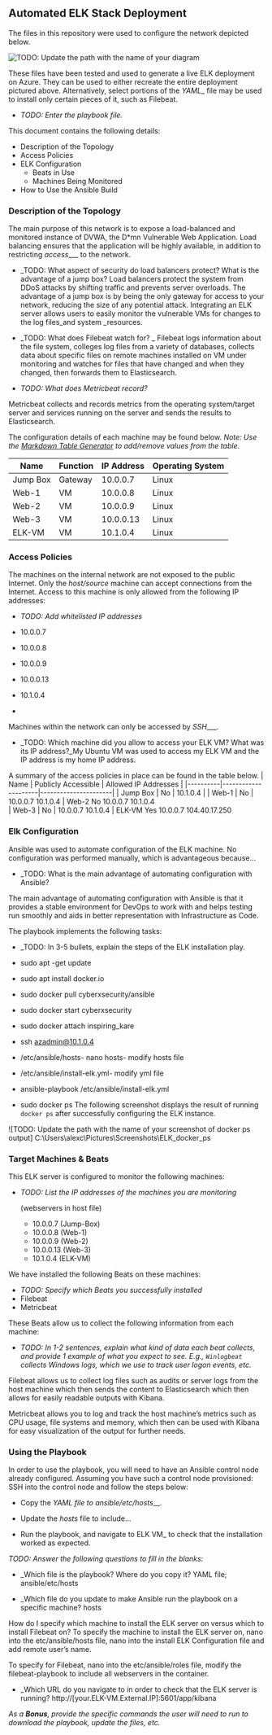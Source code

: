 ## Automated ELK Stack Deployment
The files in this repository were used to configure the network depicted below.

![TODO: Update the path with the name of your diagram](./Images/Net_Dia.png)


These files have been tested and used to generate a live ELK deployment on Azure. They can be used to either recreate the entire deployment pictured above. Alternatively, select portions of the _YAML__ file may be used to install only certain pieces of it, such as Filebeat.

  - _TODO: Enter the playbook file._
 


This document contains the following details:
- Description of the Topology
- Access Policies
- ELK Configuration
  - Beats in Use
  - Machines Being Monitored
- How to Use the Ansible Build

### Description of the Topology
The main purpose of this network is to expose a load-balanced and monitored instance of DVWA, the D*mn Vulnerable Web Application.
Load balancing ensures that the application will be highly available, in addition to restricting _access____ to the network.

- _TODO: What aspect of security do load balancers protect? What is the advantage of a jump box?
Load balancers protect the system from DDoS attacks by shifting traffic and prevents server overloads. The advantage of a jump box is by being the only gateway for access to your network, reducing the size of any potential attack. 
Integrating an ELK server allows users to easily monitor the vulnerable VMs for changes to the log files_and system _resources.

- _TODO: What does Filebeat watch for?
_
Filebeat logs information about the file system, colleges log files from a variety of databases, collects data about specific files on remote machines installed on VM under monitoring and watches for files that have changed and when they changed, then forwards them to Elasticsearch. 

- _TODO: What does Metricbeat record?_

Metricbeat collects and records metrics from the operating system/target server and services running on the server and sends the results to Elasticsearch. 

The configuration details of each machine may be found below.
_Note: Use the [Markdown Table Generator](http://www.tablesgenerator.com/markdown_tables) to add/remove values from the table_.


| Name     | Function | IP Address | Operating System |
|----------|----------|------------|------------------|
| Jump Box | Gateway  | 10.0.0.7   | Linux            |
| Web-1    | VM       | 10.0.0.8   | Linux            |
| Web-2    | VM       | 10.0.0.9   | Linux            |
| Web-3    | VM       | 10.0.0.13  | Linux            |
| ELK-VM   | VM       | 10.1.0.4   | Linux    	   |


### Access Policies
The machines on the internal network are not exposed to the public Internet. 
Only the _host/source_ machine can accept connections from the Internet. Access to this machine is only allowed from the following IP addresses:
- _TODO: Add whitelisted IP addresses_

- 10.0.0.7
- 10.0.0.8
- 10.0.0.9
- 10.0.0.13
- 10.1.0.4
- <home IP>


Machines within the network can only be accessed by _SSH____.
- _TODO: Which machine did you allow to access your ELK VM? What was its IP address?_My Ubuntu VM was used to access my ELK VM and the IP address is my home IP address.

A summary of the access policies in place can be found in the table below.
| Name     | Publicly Accessible | Allowed IP Addresses |
|----------|---------------------|----------------------|
| Jump Box | No                  |<Home IP> 10.1.0.4    |
| Web-1    | No                  |<Home IP> 10.0.0.7 10.1.0.4                   | Web-2      No                   <Home IP> 10.0.0.7 10.1.0.4       
| Web-3    | No                  |<Home IP> 10.0.0.7 10.1.0.4                      | ELK-VM    Yes                   <Home IP> 10.0.0.7 104.40.17.250


### Elk Configuration
Ansible was used to automate configuration of the ELK machine. No configuration was performed manually, which is advantageous because...

- _TODO: What is the main advantage of automating configuration with Ansible?

The main advantage of automating configuration with Ansible is that it provides a stable environment for DevOps to work with and helps testing run smoothly and aids in better representation with Infrastructure as Code.

The playbook implements the following tasks:
- _TODO: In 3-5 bullets, explain the steps of the ELK installation play. 

- sudo apt -get update
- sudo apt install docker.io
- sudo docker pull cyberxsecurity/ansible
- sudo docker start cyberxsecurity
- sudo docker attach inspiring_kare
- ssh azadmin@10.1.0.4
- /etc/ansible/hosts- nano hosts- modify hosts file
- /etc/ansible/install-elk.yml- modify yml file
- ansible-playbook /etc/ansible/install-elk.yml
- sudo docker ps
The following screenshot displays the result of running `docker ps` after successfully configuring the ELK instance. 

![TODO: Update the path with the name of your screenshot of docker ps output]  C:\Users\alexc\Pictures\Screenshots\ELK_docker_ps


### Target Machines & Beats
This ELK server is configured to monitor the following machines:
- _TODO: List the IP addresses of the machines you are monitoring_

	(webservers in host file)
	- 10.0.0.7 (Jump-Box)
	- 10.0.0.8 (Web-1)
	- 10.0.0.9 (Web-2)
	- 10.0.0.13 (Web-3)
	- 10.1.0.4 (ELK-VM)


We have installed the following Beats on these machines:
- _TODO: Specify which Beats you successfully installed_
- Filebeat
- Metricbeat

These Beats allow us to collect the following information from each machine:
- _TODO: In 1-2 sentences, explain what kind of data each beat collects, and provide 1 example of what you expect to see. E.g., `Winlogbeat` collects Windows logs, which we use to track user logon events, etc._

Filebeat allows us to collect log files such as audits or server logs from the host machine which then sends the content to Elasticsearch which then allows for easily readable outputs with Kibana. 

Metricbeat allows you to log and track the host machine’s metrics such as CPU usage, file systems and memory, which then can be used with Kibana for easy visualization of the output for further needs.    

### Using the Playbook
In order to use the playbook, you will need to have an Ansible control node already configured. Assuming you have such a control node provisioned: 
SSH into the control node and follow the steps below:

- Copy the _YAML file to _ansible/etc/hosts____.
- Update the _hosts_ file to include...


- Run the playbook, and navigate to ELK VM_ to check that the installation worked as expected.

_TODO: Answer the following questions to fill in the blanks:_

- _Which file is the playbook? Where do you copy it? YAML file; ansible/etc/hosts 

- _Which file do you update to make Ansible run the playbook on a specific machine? hosts 

How do I specify which machine to install the ELK server on versus which to install Filebeat on? 
To specify the machine to install the ELK server on, nano into the etc/ansible/hosts file, nano into the install ELK Configuration file and add remote user’s name.

To specify for Filebeat, nano into the etc/ansible/roles file, modify the filebeat-playbook to include all webservers in the container. 

- _Which URL do you navigate to in order to check that the ELK server is running? http://[your.ELK-VM.External.IP]:5601/app/kibana

_As a **Bonus**, provide the specific commands the user will need to run to download the playbook, update the files, etc._

  
 



